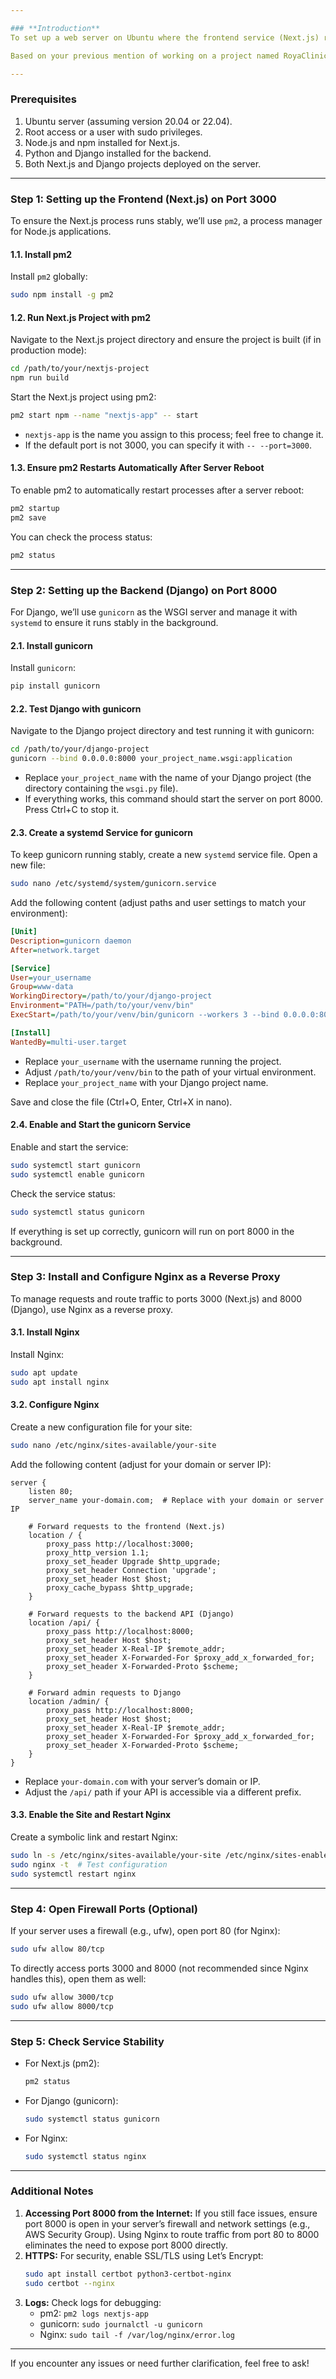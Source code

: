 ```yaml
---

### **Introduction**
To set up a web server on Ubuntu where the frontend service (Next.js) runs on port 3000 and the backend service (Django) runs on port 8000, and to ensure these services run stably and always in the background, follow the step-by-step guide below. We will use tools like `pm2` for managing Node.js (Next.js) processes and `gunicorn` along with `systemd` for Django. Additionally, we’ll configure `nginx` as a reverse proxy to handle requests and route traffic to the appropriate ports.

Based on your previous mention of working on a project named RoyaClinic and encountering issues with accessing port 8000 from the internet, this guide is tailored to address those challenges.

---
```


### **Prerequisites**
1. Ubuntu server (assuming version 20.04 or 22.04).
2. Root access or a user with sudo privileges.
3. Node.js and npm installed for Next.js.
4. Python and Django installed for the backend.
5. Both Next.js and Django projects deployed on the server.

---

### **Step 1: Setting up the Frontend (Next.js) on Port 3000**
To ensure the Next.js process runs stably, we’ll use `pm2`, a process manager for Node.js applications.

#### 1.1. Install pm2
Install `pm2` globally:
```bash
sudo npm install -g pm2
```

#### 1.2. Run Next.js Project with pm2
Navigate to the Next.js project directory and ensure the project is built (if in production mode):
```bash
cd /path/to/your/nextjs-project
npm run build
```

Start the Next.js project using pm2:
```bash
pm2 start npm --name "nextjs-app" -- start
```

- `nextjs-app` is the name you assign to this process; feel free to change it.
- If the default port is not 3000, you can specify it with `-- --port=3000`.

#### 1.3. Ensure pm2 Restarts Automatically After Server Reboot
To enable pm2 to automatically restart processes after a server reboot:
```bash
pm2 startup
pm2 save
```

You can check the process status:
```bash
pm2 status
```

---

### **Step 2: Setting up the Backend (Django) on Port 8000**
For Django, we’ll use `gunicorn` as the WSGI server and manage it with `systemd` to ensure it runs stably in the background.

#### 2.1. Install gunicorn
Install `gunicorn`:
```bash
pip install gunicorn
```

#### 2.2. Test Django with gunicorn
Navigate to the Django project directory and test running it with gunicorn:
```bash
cd /path/to/your/django-project
gunicorn --bind 0.0.0.0:8000 your_project_name.wsgi:application
```

- Replace `your_project_name` with the name of your Django project (the directory containing the `wsgi.py` file).
- If everything works, this command should start the server on port 8000. Press Ctrl+C to stop it.

#### 2.3. Create a systemd Service for gunicorn
To keep gunicorn running stably, create a new `systemd` service file. Open a new file:
```bash
sudo nano /etc/systemd/system/gunicorn.service
```

Add the following content (adjust paths and user settings to match your environment):
```ini
[Unit]
Description=gunicorn daemon
After=network.target

[Service]
User=your_username
Group=www-data
WorkingDirectory=/path/to/your/django-project
Environment="PATH=/path/to/your/venv/bin"
ExecStart=/path/to/your/venv/bin/gunicorn --workers 3 --bind 0.0.0.0:8000 your_project_name.wsgi:application

[Install]
WantedBy=multi-user.target
```

- Replace `your_username` with the username running the project.
- Adjust `/path/to/your/venv/bin` to the path of your virtual environment.
- Replace `your_project_name` with your Django project name.

Save and close the file (Ctrl+O, Enter, Ctrl+X in nano).

#### 2.4. Enable and Start the gunicorn Service
Enable and start the service:
```bash
sudo systemctl start gunicorn
sudo systemctl enable gunicorn
```

Check the service status:
```bash
sudo systemctl status gunicorn
```

If everything is set up correctly, gunicorn will run on port 8000 in the background.

---

### **Step 3: Install and Configure Nginx as a Reverse Proxy**
To manage requests and route traffic to ports 3000 (Next.js) and 8000 (Django), use Nginx as a reverse proxy.

#### 3.1. Install Nginx
Install Nginx:
```bash
sudo apt update
sudo apt install nginx
```

#### 3.2. Configure Nginx
Create a new configuration file for your site:
```bash
sudo nano /etc/nginx/sites-available/your-site
```

Add the following content (adjust for your domain or server IP):
```nginx
server {
    listen 80;
    server_name your-domain.com;  # Replace with your domain or server IP

    # Forward requests to the frontend (Next.js)
    location / {
        proxy_pass http://localhost:3000;
        proxy_http_version 1.1;
        proxy_set_header Upgrade $http_upgrade;
        proxy_set_header Connection 'upgrade';
        proxy_set_header Host $host;
        proxy_cache_bypass $http_upgrade;
    }

    # Forward requests to the backend API (Django)
    location /api/ {
        proxy_pass http://localhost:8000;
        proxy_set_header Host $host;
        proxy_set_header X-Real-IP $remote_addr;
        proxy_set_header X-Forwarded-For $proxy_add_x_forwarded_for;
        proxy_set_header X-Forwarded-Proto $scheme;
    }

    # Forward admin requests to Django
    location /admin/ {
        proxy_pass http://localhost:8000;
        proxy_set_header Host $host;
        proxy_set_header X-Real-IP $remote_addr;
        proxy_set_header X-Forwarded-For $proxy_add_x_forwarded_for;
        proxy_set_header X-Forwarded-Proto $scheme;
    }
}
```

- Replace `your-domain.com` with your server’s domain or IP.
- Adjust the `/api/` path if your API is accessible via a different prefix.

#### 3.3. Enable the Site and Restart Nginx
Create a symbolic link and restart Nginx:
```bash
sudo ln -s /etc/nginx/sites-available/your-site /etc/nginx/sites-enabled/
sudo nginx -t  # Test configuration
sudo systemctl restart nginx
```

---

### **Step 4: Open Firewall Ports (Optional)**
If your server uses a firewall (e.g., ufw), open port 80 (for Nginx):
```bash
sudo ufw allow 80/tcp
```

To directly access ports 3000 and 8000 (not recommended since Nginx handles this), open them as well:
```bash
sudo ufw allow 3000/tcp
sudo ufw allow 8000/tcp
```

---

### **Step 5: Check Service Stability**
- For Next.js (pm2):
  ```bash
  pm2 status
  ```
- For Django (gunicorn):
  ```bash
  sudo systemctl status gunicorn
  ```
- For Nginx:
  ```bash
  sudo systemctl status nginx
  ```

---

### **Additional Notes**
1. **Accessing Port 8000 from the Internet:** If you still face issues, ensure port 8000 is open in your server’s firewall and network settings (e.g., AWS Security Group). Using Nginx to route traffic from port 80 to 8000 eliminates the need to expose port 8000 directly.
2. **HTTPS:** For security, enable SSL/TLS using Let’s Encrypt:
   ```bash
   sudo apt install certbot python3-certbot-nginx
   sudo certbot --nginx
   ```
3. **Logs:** Check logs for debugging:
   - pm2: `pm2 logs nextjs-app`
   - gunicorn: `sudo journalctl -u gunicorn`
   - Nginx: `sudo tail -f /var/log/nginx/error.log`

---

If you encounter any issues or need further clarification, feel free to ask!
